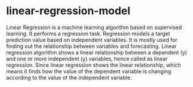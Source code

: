 # linear-regression-model

Linear Regression is a machine learning algorithm based on supervised learning. It performs a regression task. Regression models a target prediction value based on independent variables. It is mostly used for finding out the relationship between variables and forecasting.
Linear regression algorithm shows a linear relationship between a dependent (y) and one or more independent (y) variables, hence called as linear regression. Since linear regression shows the linear relationship, which means it finds how the value of the dependent variable is changing according to the value of the independent variable.
